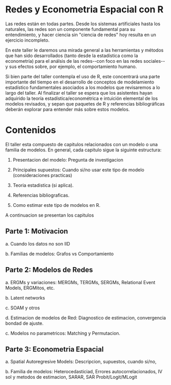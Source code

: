 
# Redes y Econometria Espacial con R

Las redes están en todas partes. Desde los sistemas artificiales hasta los
naturales, las redes son un componente fundamental para su entendimiento, y
hacer ciencia sin "ciencia de redes" hoy resulta en un ejercicio incompleto.

En este taller le daremos una mirada general a las herramientas y métodos
que han sido desarrollados (tanto desde la estadística como la econometría) para
el análsis de las redes--con foco en las redes sociales--y sus efectos sobre,
por ejemplo, el comportamiento humano.

Si bien parte del taller contempla el uso de R, este concentrará una parte
importante del tiempo en el desarrollo de conceptos de modelamiento estadístico
fundamentales asociados a los modelos que revisaremos a lo largo del taller.
Al finalizar el taller se espera que los asistentes hayan adquirido la teoría
estadística/econométrica e intuición elemental de los modelos revisados, y
sepan que paquetes de R y referencias bibliográficas deberán explorar
para entender más sobre estos modelos.

# Contenidos

El taller esta compuesto de capitulos relacionados con un modelo o una familia
de modelos. En general, cada capitulo sigue la siguinte estructura:

1.  Presentacion del modelo: Pregunta de investigacion

2.  Principales supuestos: Cuando si/no usar este tipo de modelo (consideraciones
    practicas)

3.  Teoria estadistica (si aplica).

4.  Referencias bibliograficas.

5.  Como estimar este tipo de modelos en R.

A continuacion se presentan los capitulos

## Parte 1: Motivacion

a.  Cuando los datos no son IID

b.  Familias de modelos: Grafos vs Comportamiento

## Parte 2: Modelos de Redes

a.  ERGMs y variaciones: MERGMs, TERGMs, SERGMs, Relational Event Models, ERGMitos, etc.

b.  Latent networks

c.  SOAM y otros

d.  Estimacion de modelos de Red: Diagnostico de estimacion, convergencia
    bondad de ajuste.
    
c.  Modelos no parametricos: Matching y Permutacion.

## Parte 3: Econometria Espacial

a.  Spatial Autoregresive Models: Descripcion, supuestos, cuando si/no,

b.  Familia de modelos: Heterocedasticiad, Errores autocorrelacionados, IV sol
    y metodos de estimacion, SARAR, SAR Probit/Logit/MLogit

